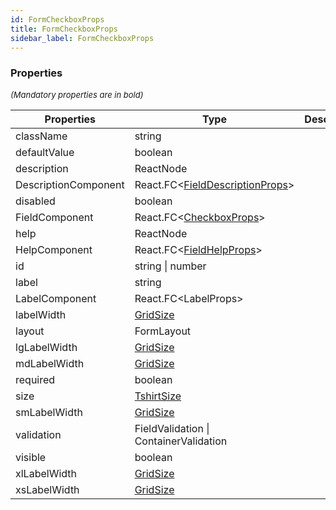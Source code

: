 ```yaml
---
id: FormCheckboxProps
title: FormCheckboxProps
sidebar_label: FormCheckboxProps
---
```




### Properties

<font size="2"><i>(Mandatory properties are in bold)</i></font>

| Properties | Type | Description |
| --------- | ---- | ----------- |
| className | string |  |
| defaultValue | boolean |  |
| description | ReactNode |  |
| DescriptionComponent | React.FC<[FieldDescriptionProps](/api2/types/FieldDescriptionProps.md)\> |  |
| disabled | boolean |  |
| FieldComponent | React.FC<[CheckboxProps](/api2/interfaces/CheckboxProps.md)\> |  |
| help | ReactNode |  |
| HelpComponent | React.FC<[FieldHelpProps](/api2/types/FieldHelpProps.md)\> |  |
| id | string \| number |  |
| label | string |  |
| LabelComponent | React.FC<LabelProps\> |  |
| labelWidth | [GridSize](/api2/types/GridSize.md) |  |
| layout | FormLayout |  |
| lgLabelWidth | [GridSize](/api2/types/GridSize.md) |  |
| mdLabelWidth | [GridSize](/api2/types/GridSize.md) |  |
| required | boolean |  |
| size | [TshirtSize](/api2/types/TshirtSize.md) |  |
| smLabelWidth | [GridSize](/api2/types/GridSize.md) |  |
| validation | FieldValidation \| ContainerValidation |  |
| visible | boolean |  |
| xlLabelWidth | [GridSize](/api2/types/GridSize.md) |  |
| xsLabelWidth | [GridSize](/api2/types/GridSize.md) |  |
